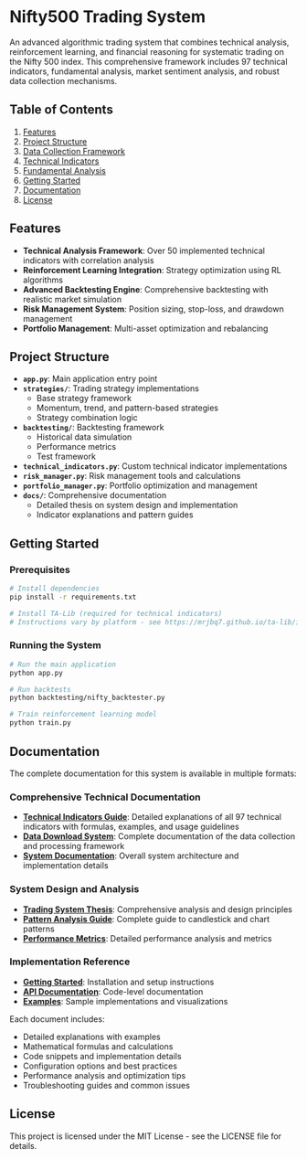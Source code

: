 # Nifty500 Trading System

An advanced algorithmic trading system that combines technical analysis, reinforcement learning, and financial reasoning for systematic trading on the Nifty 500 index. This comprehensive framework includes 97 technical indicators, fundamental analysis, market sentiment analysis, and robust data collection mechanisms.

## Table of Contents
1. [Features](#features)
2. [Project Structure](#project-structure)
3. [Data Collection Framework](#data-collection-framework)
4. [Technical Indicators](#technical-indicators)
5. [Fundamental Analysis](#fundamental-analysis)
6. [Getting Started](#getting-started)
7. [Documentation](#documentation)
8. [License](#license)

## Features

- **Technical Analysis Framework**: Over 50 implemented technical indicators with correlation analysis
- **Reinforcement Learning Integration**: Strategy optimization using RL algorithms
- **Advanced Backtesting Engine**: Comprehensive backtesting with realistic market simulation
- **Risk Management System**: Position sizing, stop-loss, and drawdown management
- **Portfolio Management**: Multi-asset optimization and rebalancing

## Project Structure

- **`app.py`**: Main application entry point
- **`strategies/`**: Trading strategy implementations
  - Base strategy framework
  - Momentum, trend, and pattern-based strategies
  - Strategy combination logic
- **`backtesting/`**: Backtesting framework
  - Historical data simulation
  - Performance metrics
  - Test framework
- **`technical_indicators.py`**: Custom technical indicator implementations
- **`risk_manager.py`**: Risk management tools and calculations
- **`portfolio_manager.py`**: Portfolio optimization and management
- **`docs/`**: Comprehensive documentation
  - Detailed thesis on system design and implementation
  - Indicator explanations and pattern guides

## Getting Started

### Prerequisites

```bash
# Install dependencies
pip install -r requirements.txt

# Install TA-Lib (required for technical indicators)
# Instructions vary by platform - see https://mrjbq7.github.io/ta-lib/install.html
```

### Running the System

```bash
# Run the main application
python app.py

# Run backtests
python backtesting/nifty_backtester.py

# Train reinforcement learning model
python train.py
```

## Documentation

The complete documentation for this system is available in multiple formats:

### Comprehensive Technical Documentation

- [**Technical Indicators Guide**](docs/TECHNICAL_INDICATORS.md): Detailed explanations of all 97 technical indicators with formulas, examples, and usage guidelines
- [**Data Download System**](docs/DATA_DOWNLOAD_SYSTEM.md): Complete documentation of the data collection and processing framework
- [**System Documentation**](docs/COMPREHENSIVE_DOCUMENTATION.md): Overall system architecture and implementation details

### System Design and Analysis

- [**Trading System Thesis**](docs/nifty500_trading_system_thesis.md): Comprehensive analysis and design principles
- [**Pattern Analysis Guide**](docs/comprehensive_pattern_guide_enhanced.md): Complete guide to candlestick and chart patterns
- [**Performance Metrics**](docs/nifty500_trading_system_thesis.md#performance-metrics): Detailed performance analysis and metrics

### Implementation Reference

- [**Getting Started**](docs/index.md#getting-started): Installation and setup instructions
- [**API Documentation**](docs/index.md#implementation-files): Code-level documentation
- [**Examples**](docs/index.md#examples-visualizations): Sample implementations and visualizations

Each document includes:
- Detailed explanations with examples
- Mathematical formulas and calculations
- Code snippets and implementation details
- Configuration options and best practices
- Performance analysis and optimization tips
- Troubleshooting guides and common issues

## License

This project is licensed under the MIT License - see the LICENSE file for details.
